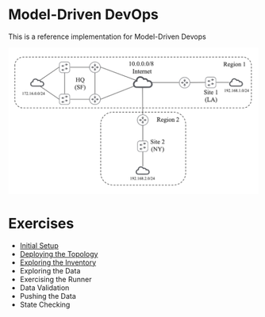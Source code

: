 # Model-Driven DevOps
This is a reference implementation for Model-Driven Devops

![MDD Reference Topology](exercises/mdd_topo.png?raw=true "MDD Reference Topology")

# Exercises
* [Initial Setup](exercises/initial-setup.md)
* [Deploying the Topology](exercises/deploy-topology.md)
* [Exploring the Inventory](exercises/explore-inventory.md)
* Exploring the Data
* Exercising the Runner
* Data Validation
* Pushing the Data
* State Checking
